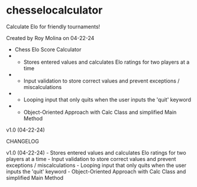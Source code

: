 # chesselocalculator
Calculate Elo for friendly tournaments!

Created by Roy Molina on 04-22-24
 
 * Chess Elo Score Calculator
 *    - Stores entered values and calculates Elo ratings for two players at a time
 *    - Input validation to store correct values and prevent exceptions /              miscalculations
 *    - Looping input that only quits when the user inputs the 'quit' keyword
 *    - Object-Oriented Approach with Calc Class and simplified Main Method
 
v1.0 (04-22-24)


CHANGELOG

v1.0 (04-22-24)
    - Stores entered values and calculates Elo ratings for two players at a time
    - Input validation to store correct values and prevent exceptions / miscalculations
    - Looping input that only quits when the user inputs the 'quit' keyword
    - Object-Oriented Approach with Calc Class and simplified Main Method
